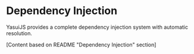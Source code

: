# Dependency Injection

YasuiJS provides a complete dependency injection system with automatic resolution.

[Content based on README "Dependency Injection" section]
